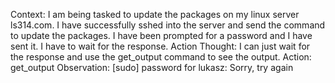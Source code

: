 Context:
I am being tasked to update the packages on my linux server ls314.com. I have successfully sshed into the server and send the command to update the packages. I have been prompted for a password and I have sent it. I have to wait for the response.
Action Thought:
I can just wait for the response and use the get_output command to see the output.
Action:
get_output
Observation:
[sudo] password for lukasz: 
Sorry, try again

